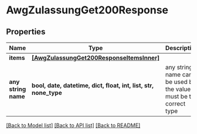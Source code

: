 # AwgZulassungGet200Response


## Properties
Name | Type | Description | Notes
------------ | ------------- | ------------- | -------------
**items** | [**[AwgZulassungGet200ResponseItemsInner]**](AwgZulassungGet200ResponseItemsInner.md) |  | [optional] 
**any string name** | **bool, date, datetime, dict, float, int, list, str, none_type** | any string name can be used but the value must be the correct type | [optional]

[[Back to Model list]](../README.md#documentation-for-models) [[Back to API list]](../README.md#documentation-for-api-endpoints) [[Back to README]](../README.md)


